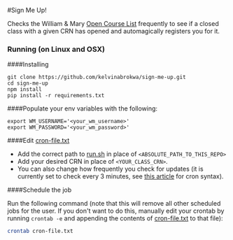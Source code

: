 #Sign Me Up!

Checks the William & Mary [Open Course List](https://courselist.wm.edu/courselist/) frequently to see if a closed class with a given CRN has opened and automagically registers you for it.


### Running (on Linux and OSX)

####Installing

```
git clone https://github.com/kelvinabrokwa/sign-me-up.git
cd sign-me-up
npm install
pip install -r requirements.txt
```

####Populate your env variables with the following:

```
export WM_USERNAME='<your_wm_username>'
export WM_PASSWORD='<your_wm_password>'
```

####Edit [cron-file.txt](/cron-file.txt)

- Add the correct path to [run.sh](/run.sh) in place of `<ABSOLUTE_PATH_TO_THIS_REPO>`
- Add your desired CRN in place of `<YOUR_CLASS_CRN>`.
- You can also change how frequently you check for updates (it is currently set to check every 3 minutes, see [this article](http://www.thegeekstuff.com/2009/06/15-practical-crontab-examples/) for cron syntax).

####Schedule the job

Run the following command (note that this will remove all other scheduled jobs for the user. If you don't want to do this, manually edit your crontab by running `crontab -e` and appending the contents of [cron-file.txt](/cron-file.txt) to that file):


```sh
crontab cron-file.txt
```
